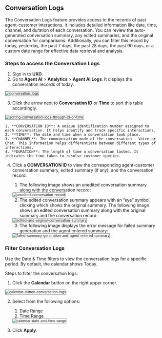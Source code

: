 ## Conversation Logs

The Conversation Logs feature provides access to the records of past agent-customer interactions. It includes detailed information like date, time, channel, and duration of each conversation. You can review the auto-generated conversation summary, any edited summaries, and the original conversation for comparisons. Additionally, you can filter this record by today, yesterday, the past 7 days, the past 28 days, the past 90 days, or a custom date range for effective data retrieval and analysis.

### Steps to access the Conversation Logs

1. Sign in to **UXO**.
2. Go to **Agent AI** > **Analytics** > **Agent AI Logs**. It displays the conversation records of today.  
<img src="../conversation_logs/conversation-logs-1.png" alt="conversation_logs" title="conversation_logs" style="border: 1px solid gray; zoom:80%;">

3. Click the arrow next to **Conversation ID** or **Time** to sort this table accordingly.  
<img src="../conversation_logs/sorting-conversation-logs-through-id-or-time-2.png" alt="sorting-conversation-logs-through-id-or-time" title="sorting-conversation-logs-through-id-or-time" style="border: 1px solid gray; zoom:80%;">

    1. **CONVERSATION ID**: A unique identification number assigned to each conversation. It helps identify and track specific interactions.
    2. **TIME**: The date and time when a conversation took place.
    3. **CHANNEL**: The communication mode of the conversation – Voice or Chat. This information helps differentiate between different types of interactions.
    4. **DURATION**: The length of time a conversation lasted. It indicates the time taken to resolve customer queries.

4. Click a **CONVERSATION ID** to view the corresponding agent-customer conversation summary, edited summary (if any), and the conversation record.

    1. The following image shows an unedited conversation summary along with the conversation record:  
    <img src="../conversation_logs/unedited-conversation-record-3.png" alt="unedited-conversation-record" title="unedited-conversation-record" style="border: 1px solid gray; zoom:80%;">

    2. The edited conversation summary appears with an “eye” symbol, clicking which shows the original summary. The following image shows an edited conversation summary along with the original summary and the conversation record:  
    <img src="../conversation_logs/edited-and-original-conversation-summary-4.png" alt="edited-and-original-conversation-summary" title="edited-and-original-conversation-summary" style="border: 1px solid gray; zoom:80%;">

    3. The following image displays the error message for failed summary generation and the agent entered summary:  
    <img src="../conversation_logs/failed-summary-generation-and-agent-entered-summary-5.png" alt="failed-summary-generation-and-agent-entered-summary" title="failed-summary-generation-and-agent-entered-summary" style="border: 1px solid gray; zoom:80%;">

### Filter Conversation Logs

Use the Date & Time filters to view the conversation logs for a specific period. By default, the calendar shows Today.

Steps to filter the conversation logs:

1. Click the **Calendar** button on the right upper corner.  
<img src="../conversation_logs/calendar-button-conversation-logs-6.png" alt="calendar-button-conversation-logs" title="calendar-button-conversation-logs" style="border: 1px solid gray; zoom:80%;">

2. Select from the following options:
    1. Date Range
    2. Time Range  
    <img src="../conversation_logs/calendar-date-and-time-range-7.png" alt="calendar-date-and-time-range" title="calendar-date-and-time-range" style="border: 1px solid gray; zoom:80%;">

3. Click **Apply**.